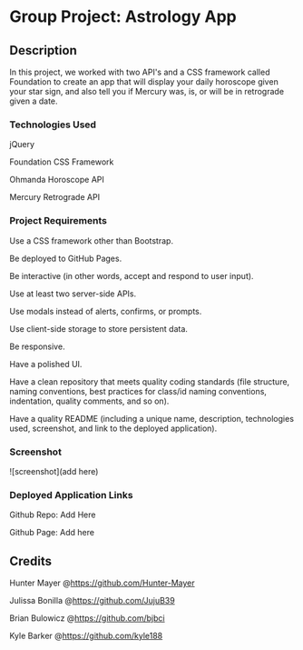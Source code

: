 # Group Project: Astrology App

## Description
In this project, we worked with two API's and a CSS framework called Foundation to create an app that will display your daily horoscope given your star sign, and also tell you if Mercury was, is, or will be in retrograde given a date. 

### Technologies Used 
jQuery

Foundation CSS Framework

Ohmanda Horoscope API

Mercury Retrograde API



### Project Requirements
Use a CSS framework other than Bootstrap.

Be deployed to GitHub Pages.

Be interactive (in other words, accept and respond to user input).

Use at least two server-side APIs.

Use modals instead of alerts, confirms, or prompts.

Use client-side storage to store persistent data.

Be responsive.

Have a polished UI.

Have a clean repository that meets quality coding standards (file structure, naming conventions, best practices for class/id naming conventions, indentation, quality comments, and so on).

Have a quality README (including a unique name, description, technologies used, screenshot, and link to the deployed application).

### Screenshot

![screenshot](add here)



### Deployed Application Links

Github Repo: Add Here

Github Page: Add here

## Credits

Hunter Mayer @https://github.com/Hunter-Mayer

Julissa Bonilla @https://github.com/JujuB39

Brian Bulowicz @https://github.com/bjbci

Kyle Barker @https://github.com/kyle188